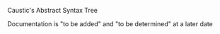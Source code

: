 Caustic's Abstract Syntax Tree

Documentation is "to be added" and "to be determined" at a later date
